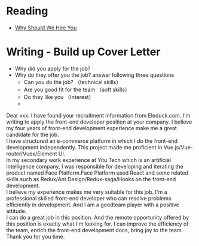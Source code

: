 # Reading

- [Why Should We Hire You](https://novoresume.com/career-blog/why-should-we-hire-you-best-answers)

# Writing - Build up Cover Letter

-  Why did you apply for the job? 
-  Why do they offer you the job? answer following three questions
      - Can you do the job?   （technical skills）
      - Are you good fit for the team  （soft skills）
      - Do they like you   （Interest）
      - 
Dear xxx:
    I have found your recruitment information from Eleduck.com. I'm writing to apply the front-end developer position
at your company. I believe my four years of front-end development experience make me a great candidate for the job.  
    I have structured an e-commerce platform in which I do the front-end development independently. This project made me
proficient in Vue.js/Vue-router/Vuex/Element UI.  
    In my secondary work experience at Yitu Tech which is an artificial intelligence company, I was responsible for 
developing and iterating the product named Face Platform.Face Platform used React and some related skills such as Redux/Ant
Design/Redux-saga/Hooks on the front-end development.  
    I believe my experience makes me very suitable for this job. I'm a professional skilled front-end developer who can
resolve problems efficiently in development. And I am a goodteam player with a positive attitude.  
    I can do a great job in this position. And the remote opportunity offered by this position is exactly what I'm 
looking for. I can improve the efficiency of the team, enrich the front-end development docs, bring joy to the team.  
    Thank you for you time.


